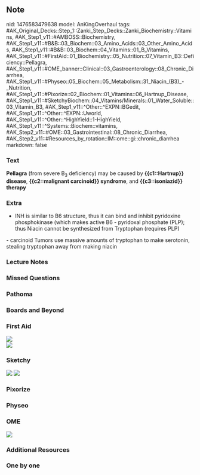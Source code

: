 ## Note
nid: 1476583479638
model: AnKingOverhaul
tags: #AK_Original_Decks::Step_1::Zanki_Step_Decks::Zanki_Biochemistry::Vitamins, #AK_Step1_v11::#AMBOSS::Biochemistry, #AK_Step1_v11::#B&B::03_Biochem::03_Amino_Acids::03_Other_Amino_Acids, #AK_Step1_v11::#B&B::03_Biochem::04_Vitamins::01_B_Vitamins, #AK_Step1_v11::#FirstAid::01_Biochemistry::05_Nutrition::07_Vitamin_B3::Deficiency::Pellagra, #AK_Step1_v11::#OME_banner::Clinical::03_Gastroenterology::08_Chronic_Diarrhea, #AK_Step1_v11::#Physeo::05_Biochem::05_Metabolism::31_Niacin_(B3)_-_Nutrition, #AK_Step1_v11::#Pixorize::02_Biochem::01_Vitamins::06_Hartnup_Disease, #AK_Step1_v11::#SketchyBiochem::04_Vitamins/Minerals::01_Water_Soluble::03_Vitamin_B3, #AK_Step1_v11::^Other::^EXPN::BGedit, #AK_Step1_v11::^Other::^EXPN::Uworld, #AK_Step1_v11::^Other::^HighYield::1-HighYield, #AK_Step1_v11::^Systems::Biochem::vitamins, #AK_Step2_v11::#OME::03_Gastrointestinal::08_Chronic_Diarrhea, #AK_Step2_v11::#Resources_by_rotation::IM::ome::gi::chronic_diarrhea
markdown: false

### Text
<div>
  <div>
    <div>
      <div>
        <b>Pellagra</b> (from severe B<sub>3</sub> deficiency) may
        be caused by <b>{{c1::Hartnup}} disease</b>,
        <b>{{c2::malignant carcinoid}} syndrome</b>, and
        <b>{{c3::isoniazid}} therapy</b>
      </div>
    </div>
  </div>
</div>

### Extra
- INH is similar to B6 structure, thus it can bind and inhibit
pyridoxine phosphokinase (which makes active B6 - pyridoxal
phosphate (PLP); thus Niacin cannot be synthesized from Tryptophan
(requires PLP)
<div>
  - carcinoid Tumors use massive amounts of tryptophan to make
  serotonin, stealing tryptophan away from making niacin
</div>

### Lecture Notes


### Missed Questions


### Pathoma


### Boards and Beyond


### First Aid
<div>
  <div><img src="paste-200806900957904.jpg"></div>
</div>
<div><img src="paste-199965087367900.jpg"></div>

### Sketchy
<img src="Screen%20Shot%202021-02-01%20at%2009.19.17.jpg">
<img src="Screen%20Shot%202021-02-01%20at%2009.19.34.jpg">

### Pixorize


### Physeo


### OME
<div class="ome-widget">
  <a href=
  "https://onlinemeded.org/spa/gastroenterology/chronic-diarrhea/acquire?ref=anki">
  <img src="_OME_AnkiFlashcards_Lesson_1.png"></a>
</div>

### Additional Resources


### One by one

